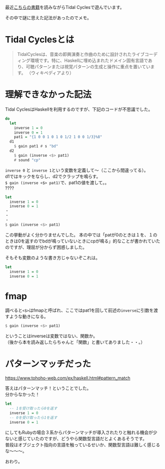 <!--
{"id":"13574176438072323536","title":"【Tidal Cycles・Haskell】パターンマッチの記法に気づけなかった","categories":["tech","  Haskell","  Tidal Cycles"],"updated":"2022-03-13T01:29:06+09:00","edited":"2022-03-13T02:05:27+09:00","draft":"no"}
-->

最近[こちらの書籍](https://www.amazon.co.jp/%E6%BC%94%E5%A5%8F%E3%81%99%E3%82%8B%E3%83%97%E3%83%AD%E3%82%B0%E3%83%A9%E3%83%9F%E3%83%B3%E3%82%B0%E3%80%81%E3%83%A9%E3%82%A4%E3%83%96%E3%82%B3%E3%83%BC%E3%83%87%E3%82%A3%E3%83%B3%E3%82%B0%E3%81%AE%E6%80%9D%E6%83%B3%E3%81%A8%E5%AE%9F%E8%B7%B5-%E2%80%95Show-Us-Your-Screens-ebook/dp/B07L8ZJMNS/ref=sr_1_5?__mk_ja_JP=%E3%82%AB%E3%82%BF%E3%82%AB%E3%83%8A&crid=MF940PHV6T4K&keywords=%E3%82%AF%E3%83%AA%E3%82%A8%E3%82%A4%E3%83%86%E3%82%A3%E3%83%96%E3%82%B3%E3%83%BC%E3%83%87%E3%82%A3%E3%83%B3%E3%82%B0&qid=1647100683&sprefix=%E3%82%AF%E3%83%AA%E3%82%A8%E3%82%A4%E3%83%86%E3%82%A3%E3%83%96%E3%82%B3%E3%83%BC%E3%83%87%E3%82%A3%E3%83%B3%E3%82%B0%2Caps%2C281&sr=8-5)を読みながらTidal Cyclesで遊んでいます。

その中で謎に思えた記法があったのでメモ。

# Tidal Cyclesとは
> TidalCyclesは、音楽の即興演奏と作曲のために設計されたライブコーディング環境です。特に、Haskellに埋め込まれたドメイン固有言語であり、可聴パターンまたは視覚パターンの生成と操作に重点を置いています。 
> （ウィキペディアより）

# 理解できなかった記法
Tidal CyclesはHaskellを利用するのですが、下記のコードが不思議でした。
```haskell
do
  let 
    inverse 1 = 0
    inverse 0 = 1
    pat1 = "{1 0 0 1 0 1 0 1/2 1 0 0 1/3}%8"
  d1 
    $ gain pat1 # s "bd"
  d2
    $ gain (inverse <$> pat1) 
    # sound "cp"
```

`inverse 0` と `inverse 1`という変数を定義して〜（ここから間違ってる）。  
d1ではキックをならし、d2でクラップを鳴らす。  
`$ gain (inverse <$> pat1)`で、pat1の値を渡して。。  
????

```haskell
let
  inverse 1 = 0
  inverse 0 = 1
・
・
・
$ gain (inverse <$> pat1)
```
この挙動がよく分かりませんでした。
本の中では「patが0のときは１を、１のときは0を返すのでbdが鳴っていないときにcpが鳴る」的なことが書かれていたのですが、理屈が分からず困惑しました。

そもそも変数のような書き方じゃないぞこれは。
```haskell
let
  inverse 1 = 0
  inverse 0 = 1
```

# fmap
調べると`<$>`はfmapと呼ばれ、ここではpat1を回して前述の`inverse`に引数を渡すような動きになる。
```haskell
$ gain (inverse <$> pat1)
```

ということはinverseは変数ではない、関数か。  
（後から本を読み返したらちゃんと「関数」と書いてありました・・。）  

# パターンマッチだった
https://www.tohoho-web.com/ex/haskell.html#pattern_match

答えはパターンマッチ！ということでした。  
分からなかった！  
```haskell
let
  -- 1を受け取ったら0を返す
  inverse 1 = 0
  -- 0を受け取ったら1を返す
  inverse 0 = 1
```

にしてもRubyの場合３系からパターンマッチが導入されたりと触れる機会が少ないと感じていたのですが、どうやら関数型言語だとよくあるそうです。  
普段はオブジェクト指向の言語を触っているせいか、関数型言語は難しく感じるな〜〜〜。  

おわり。